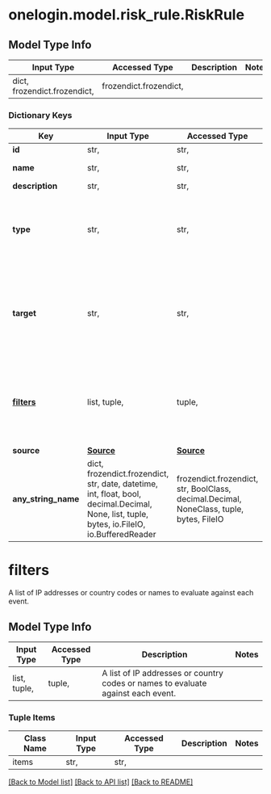 # onelogin.model.risk_rule.RiskRule

## Model Type Info
Input Type | Accessed Type | Description | Notes
------------ | ------------- | ------------- | -------------
dict, frozendict.frozendict,  | frozendict.frozendict,  |  | 

### Dictionary Keys
Key | Input Type | Accessed Type | Description | Notes
------------ | ------------- | ------------- | ------------- | -------------
**id** | str,  | str,  |  | [optional] 
**name** | str,  | str,  | The name of this rule | [optional] 
**description** | str,  | str,  |  | [optional] 
**type** | str,  | str,  | The type parameter specifies the type of rule that will be created. | [optional] must be one of ["blacklist", "whitelist", ] 
**target** | str,  | str,  | The target parameter that will be used when evaluating the rule against an incoming event. | [optional] must be one of ["location.ip", "location.address.country_iso_code", ] 
**[filters](#filters)** | list, tuple,  | tuple,  | A list of IP addresses or country codes or names to evaluate against each event. | [optional] 
**source** | [**Source**](Source.md) | [**Source**](Source.md) |  | [optional] 
**any_string_name** | dict, frozendict.frozendict, str, date, datetime, int, float, bool, decimal.Decimal, None, list, tuple, bytes, io.FileIO, io.BufferedReader | frozendict.frozendict, str, BoolClass, decimal.Decimal, NoneClass, tuple, bytes, FileIO | any string name can be used but the value must be the correct type | [optional]

# filters

A list of IP addresses or country codes or names to evaluate against each event.

## Model Type Info
Input Type | Accessed Type | Description | Notes
------------ | ------------- | ------------- | -------------
list, tuple,  | tuple,  | A list of IP addresses or country codes or names to evaluate against each event. | 

### Tuple Items
Class Name | Input Type | Accessed Type | Description | Notes
------------- | ------------- | ------------- | ------------- | -------------
items | str,  | str,  |  | 

[[Back to Model list]](../../README.md#documentation-for-models) [[Back to API list]](../../README.md#documentation-for-api-endpoints) [[Back to README]](../../README.md)


